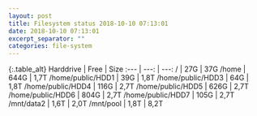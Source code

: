 ```yaml
---
layout: post
title: Filesystem status 2018-10-10 07:13:01
date: 2018-10-10 07:13:01
excerpt_separator: ""
categories: file-system
---
```

{:.table_alt}
Harddrive | Free | Size
:--- | ---: | ---:
/ | 27G | 37G
/home | 644G | 1,7T
/home/public/HDD1 | 39G | 1,8T
/home/public/HDD3 | 64G | 1,8T
/home/public/HDD4 | 116G | 2,7T
/home/public/HDD5 | 626G | 2,7T
/home/public/HDD6 | 804G | 2,7T
/home/public/HDD7 | 105G | 2,7T
/mnt/data2 | 1,6T | 2,0T
/mnt/pool | 1,8T | 8,2T
